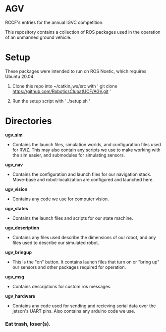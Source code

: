 # AGV 
RCCF's entries for the annual IGVC competition.

This repository contains a collection of ROS packages used in the operation of an unmanned ground vehicle.

# Setup 
These packages were intended to run on ROS Noetic, which requires Ubuntu 20.04.

1. Clone this repo into ~/catkin_ws/src with 
	' git clone https://github.com/RoboticsClubatUCF/AGV.git '

2. Run the setup script with 
	' ./setup.sh '



# Directories

**ugv_sim**
- Contains the launch files, simulation worlds, and configuration files used for RVIZ. This may also contain any scripts we use to make working with the sim easier, and submodules for simulating sensors. 

**ugv_nav**
- Contains the configuration and launch files for our navigation stack. Move-base and robot-localization are configured and launched here.

**ugv_vision**
- Contains any code we use for computer vision.

**ugv_states**
- Contains the launch files and scripts for our state machine.

**ugv_description**
- Contains any files used describe the dimensions of our robot, and any files used to describe our simulated robot.

**ugv_bringup**
- This is the "on" button. It contains launch files that turn on or "bring up" our sensors and other packages required for operation.

**ugv_msg** 
- Contains descriptions for custom ros messages.

**ugv_hardware**
- Contains any code used for sending and recieving serial data over the jetson's UART pins. Also contains any arduino code we use.



### Eat trash, loser(s).

